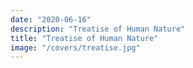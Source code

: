 ```yaml
---
date: "2020-06-16"
description: "Treatise of Human Nature"
title: "Treatise of Human Nature"
image: "/covers/treatise.jpg"
---
```


